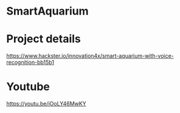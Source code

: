 # SmartAquarium

# Project details
https://www.hackster.io/innovation4x/smart-aquarium-with-voice-recognition-bb15b1

# Youtube
https://youtu.be/jOoLY46MwKY
